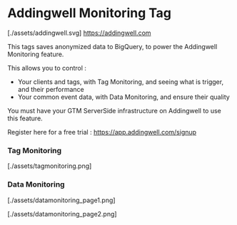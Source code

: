 # Addingwell Monitoring Tag

[./assets/addingwell.svg]
https://addingwell.com

This tags saves anonymized data to BigQuery, to power the Addingwell Monitoring feature.

This allows you to control :
- Your clients and tags, with Tag Monitoring, and seeing what is trigger, and their performance
- Your common event data, with Data Monitoring, and ensure their quality


You must have your GTM ServerSide infrastructure on Addingwell to use this feature.

Register here for a free trial : https://app.addingwell.com/signup


### Tag Monitoring

[./assets/tagmonitoring.png]


### Data Monitoring

[./assets/datamonitoring_page1.png]


[./assets/datamonitoring_page2.png]
